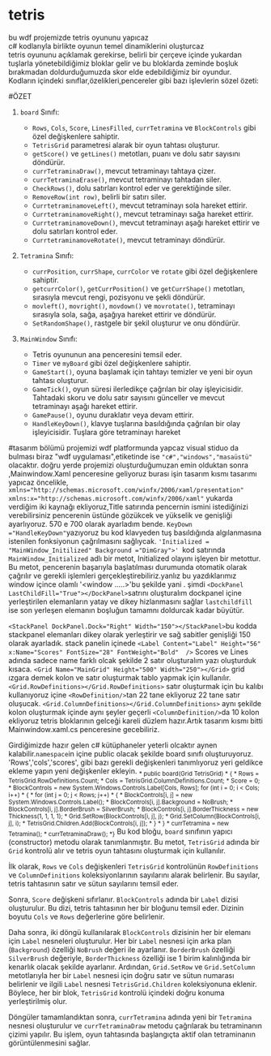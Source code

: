 # tetris
bu wdf projemizde tetris oyununu yapıcaz
<br>
c# kodlarıyla birlikte oyunun temel dinamiklerini oluşturcaz
<br>
tetris oyununu açıklamak gerekirse, belirli bir çerçeve içinde yukardan tuşlarla yönetebildiğimiz bloklar gelir ve bu bloklarda zeminde boşluk bırakmadan doldurduğumuzda skor elde edebildiğimiz bir oyundur.
<br>
Kodların içindeki sınıflar,özelikleri,pencereler gibi bazı işlevlerin sözel özeti:

#ÖZET
1. `board` Sınıfı:
   - `Rows`, `Cols`, `Score`, `LinesFilled`, `currTetramina` ve `BlockControls` gibi özel değişkenlere sahiptir.
   - `TetrisGrid` parametresi alarak bir oyun tahtası oluşturur.
   - `getScore()` ve `getLines()` metotları, puanı ve dolu satır sayısını döndürür.
   - `currTetraminaDraw()`, mevcut tetraminayı tahtaya çizer.
   - `currTetraminaErase()`, mevcut tetraminayı tahtadan siler.
   - `CheckRows()`, dolu satırları kontrol eder ve gerektiğinde siler.
   - `RemoveRow(int row)`, belirli bir satırı siler.
   - `CurrtetraminamoveLeft()`, mevcut tetraminayı sola hareket ettirir.
   - `CurrtetraminamoveRight()`, mevcut tetraminayı sağa hareket ettirir.
   - `CurrtetraminamoveDown()`, mevcut tetraminayı aşağı hareket ettirir ve dolu satırları kontrol eder.
   - `CurrtetraminamoveRotate()`, mevcut tetraminayı döndürür.

2. `Tetramina` Sınıfı:
   - `currPosition`, `currShape`, `currColor` ve `rotate` gibi özel değişkenlere sahiptir.
   - `getcurrColor()`, `getCurrPosition()` ve `getCurrShape()` metotları, sırasıyla mevcut rengi, pozisyonu ve şekli döndürür.
   - `movleft()`, `movright()`, `movdown()` ve `movrotate()`, tetraminayı sırasıyla sola, sağa, aşağıya hareket ettirir ve döndürür.
   - `SetRandomShape()`, rastgele bir şekil oluşturur ve onu döndürür.

3. `MainWindow` Sınıfı:
   - Tetris oyununun ana penceresini temsil eder.
   - `Timer` ve `myBoard` gibi özel değişkenlere sahiptir.
   - `GameStart()`, oyuna başlamak için tahtayı temizler ve yeni bir oyun tahtası oluşturur.
   - `GameTick()`, oyun süresi ilerledikçe çağrılan bir olay işleyicisidir. Tahtadaki skoru ve dolu satır sayısını günceller ve mevcut tetraminayı aşağı hareket ettirir.
   - `GamePause()`, oyunu duraklatır veya devam ettirir.
   - `HandleKeyDown()`, klavye tuşlarına basıldığında çağrılan bir olay işleyicisidir. Tuşlara göre tetraminayı hareket

#tasarım bölümü
projemizi wdf platformunda yapcaz visual stiduo da bulması biraz "wdf uygulaması",etiketinde ise `"c#","windows","masaüstü"` olacaktır.
doğru yerde projemizi oluşturduğumuzan emin olduktan sonra ,Mainwindow.Xaml penceresine geliyoruz burası işin tasarım kısmı tasarımı yapıcaz öncelikle,
`xmlns="http://schemas.microsoft.com/winfx/2006/xaml/presentation"`
`xmlns:x="http://schemas.microsoft.com/winfx/2006/xaml"`
yukarda verdiğim iki kaynağı ekliyoruz,Title satırında pencernin ismini istediğinizi verebilirsiniz pencerenin üstünde gözükcek ve yükselik ve genişliği ayarlıyoruz.
570 e 700 olarak ayarladım bende.
`KeyDown ="HandleKeyDown"`yazıyoruz bu kod klavyeden tuş basıldığında algılanmasına istenilen fonksiyonun çağrılmasını sağlıycak.
`'Initialized = "MainWindow_Initilized" Background ="DimGray">' `kod satırında
`MainWindow_Initialized` adlı bir metot, Initialized olayını işleyen bir metottur. Bu metot, pencerenin başarıyla başlatılması durumunda otomatik olarak çağrılır ve gerekli işlemleri gerçekleştirebiliriz.yanlız bu yazdıklarımız window içince olamlı '<window .....>'bu şekilde yani .
şimdi `<DockPanel LastChildFill="True"></DockPanel>`satrını oluşturalım dockpanel içine yerleştirilen elemanların yatay ve dikey hizlanmasını sağlar `lastchildfill` ise
son yerleşen elemanın boşluğun tamamnı doldurcak kadar büyütür.

`<StackPanel DockPanel.Dock="Right" Width="150"></StackPanel>`bu kodda  stackpanel elemanları dikey olarak yerleştirir ve sağ sabitler genişliği 150 olarak ayarladık.
stack panelin içinede `<Label Content="Label" Height="56" x:Name="Scores" FontSize="28" FontWeight="Bold"  />` Scores ve Lines adında sadece name farklı olcak şekilde 2 satır oluşturalım yazı oluşturduk kısaca.
`<Grid Name="MainGrid" Height="500" Width="250"></Grid>` grid ızgara demek kolon ve satır oluşturmak tablo yapmak için kullanılır.
`<Grid.RowDefinitions></Grid.RowDefinitions>` satır oluşturmak için bu kalıbı kullanıyoruz içine `<RowDefinition/>`tan 22 tane ekliyoruz 22 tane satır oluşucak.
`<Grid.ColumnDefinitions></Grid.ColumnDefinitions>` aynı şekilde kolon oluşturmak içinde aynı şeyler geçerli `<ColumnDefinition/>`da 10 kolon ekliyoruz tetris bloklarının gelceği kareli düzlem hazır.Artık tasarım kısmı bitti Mainwindow.xaml.cs penceresine gecebiliriz.
   
 
Girdiğimizde hazır gelen c# kütüphaneler yeterli olcaktır aynen kalabilir.`namespace`in içine public olacak şekilde board sınıfı oluşturuyoruz.
'Rows','cols','scores', gibi bazı gerekli değişkenleri tanımlıyoruz yeri geldikce ekleme yapın yeni değişkenler ekleyin.
<sub> * public board(Grid TetrisGrid)
       * {
        *    Rows = TetrisGrid.RowDefinitions.Count;
         *   Cols = TetrisGrid.ColumnDefinitions.Count;
          *  Score = 0;
          *  BlockControls = new System.Windows.Controls.Label[Cols, Rows];
            for (int i = 0; i < Cols; i++)
           * {
           *     for (int j = 0; j < Rows; j++)
             *   {
              *      BlockControls[i, j] = new System.Windows.Controls.Label();
               *     BlockControls[i, j].Background = NoBrush;
                *    BlockControls[i, j].BorderBrush = SilverBrush;
                 *   BlockControls[i, j].BorderThickness = new Thickness(1, 1, 1, 1);
                 *   Grid.SetRow(BlockControls[i, j], j);
                  *  Grid.SetColumn(BlockControls[i, j], i);
                  *  TetrisGrid.Children.Add(BlockControls[i, j]);
              * }
           * }
          *  currTetramina = new Tetramina();
           * currTetraminaDraw();
        *}</sub>
   Bu kod bloğu, `board` sınıfının yapıcı (constructor) metodu olarak tanımlanmıştır. Bu metot, `TetrisGrid` adında bir `Grid` kontrolü alır ve tetris oyun tahtasını oluşturmak için kullanılır.

İlk olarak, `Rows` ve `Cols` değişkenleri `TetrisGrid` kontrolünün `RowDefinitions` ve `ColumnDefinitions` koleksiyonlarının sayılarını alarak belirlenir. Bu sayılar, tetris tahtasının satır ve sütun sayılarını temsil eder.

Sonra, `Score` değişkeni sıfırlanır. `BlockControls` adında bir `Label` dizisi oluşturulur. Bu dizi, tetris tahtasının her bir bloğunu temsil eder. Dizinin boyutu `Cols` ve `Rows` değerlerine göre belirlenir.

Daha sonra, iki döngü kullanılarak `BlockControls` dizisinin her bir elemanı için `Label` nesneleri oluşturulur. Her bir `Label` nesnesi için arka plan (`Background`) özelliği `NoBrush` değeri ile ayarlanır. `BorderBrush` özelliği `SilverBrush` değeriyle, `BorderThickness` özelliği ise 1 birim kalınlığında bir kenarlık olacak şekilde ayarlanır. Ardından, `Grid.SetRow` ve `Grid.SetColumn` metotlarıyla her bir `Label` nesnesi için doğru satır ve sütun numarası belirlenir ve ilgili `Label` nesnesi `TetrisGrid.Children` koleksiyonuna eklenir. Böylece, her bir blok, `TetrisGrid` kontrolü içindeki doğru konuma yerleştirilmiş olur.

Döngüler tamamlandıktan sonra, `currTetramina` adında yeni bir `Tetramina` nesnesi oluşturulur ve `currTetraminaDraw` metodu çağrılarak bu tetraminanın çizimi yapılır. Bu işlem, oyun tahtasında başlangıçta aktif olan tetraminanın görüntülenmesini sağlar.










